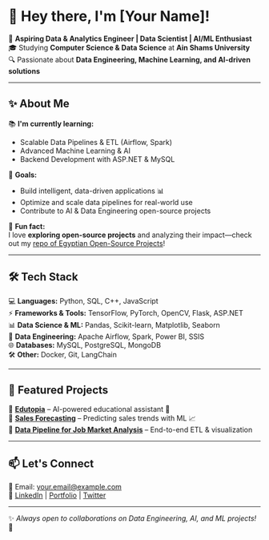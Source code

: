# 👋 Hey there, I'm [Your Name]!

🚀 **Aspiring Data & Analytics Engineer | Data Scientist | AI/ML Enthusiast**  
🎓 Studying **Computer Science & Data Science** at **Ain Shams University**  
🔍 Passionate about **Data Engineering, Machine Learning, and AI-driven solutions**  

---

## ✨ About Me  

📚 **I'm currently learning:**  
- Scalable Data Pipelines & ETL (Airflow, Spark)  
- Advanced Machine Learning & AI  
- Backend Development with ASP.NET & MySQL  

🎯 **Goals:**  
- Build intelligent, data-driven applications 📊  
- Optimize and scale data pipelines for real-world use  
- Contribute to AI & Data Engineering open-source projects  

🎲 **Fun fact:**  
I love **exploring open-source projects** and analyzing their impact—check out my [repo of Egyptian Open-Source Projects](#)!  

---

## 🛠️ Tech Stack  
💻 **Languages:** Python, SQL, C++, JavaScript  
⚡ **Frameworks & Tools:** TensorFlow, PyTorch, OpenCV, Flask, ASP.NET  
📊 **Data Science & ML:** Pandas, Scikit-learn, Matplotlib, Seaborn  
🔧 **Data Engineering:** Apache Airflow, Spark, Power BI, SSIS  
🌐 **Databases:** MySQL, PostgreSQL, MongoDB  
🛠️ **Other:** Docker, Git, LangChain  

---

## 🚀 Featured Projects  
🔹 **[Edutopia](#)** – AI-powered educational assistant 🧠  
🔹 **[Sales Forecasting](#)** – Predicting sales trends with ML 📈  
🔹 **[Data Pipeline for Job Market Analysis](#)** – End-to-end ETL & visualization  

---

## 📫 Let's Connect  
📧 Email: your.email@example.com  
💼 [LinkedIn](#) | [Portfolio](#) | [Twitter](#)  

---

✨ *Always open to collaborations on Data Engineering, AI, and ML projects!* 🚀  


<!--
**haabiba-alaa/haabiba-alaa** is a ✨ _special_ ✨ repository because its `README.md` (this file) appears on your GitHub profile.

Here are some ideas to get you started:

- 🔭 I’m currently working on ...
- 🌱 I’m currently learning ...
- 👯 I’m looking to collaborate on ...
- 🤔 I’m looking for help with ...
- 💬 Ask me about ...
- 📫 How to reach me: ...
- 😄 Pronouns: ...
- ⚡ Fun fact: ...
-->
